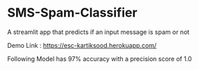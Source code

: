 # SMS-Spam-Classifier

A streamlit app that predicts if an input message is spam or not

Demo Link : https://esc-kartiksood.herokuapp.com/

Following Model has 97% accuracy with a precision score of 1.0
